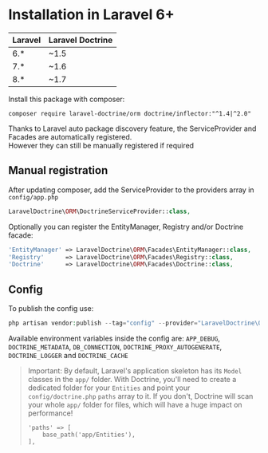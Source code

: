 # Installation in Laravel 6+

 Laravel  | Laravel Doctrine
:---------|:----------
 6.*      | ~1.5
 7.*      | ~1.6
 8.*      | ~1.7

Install this package with composer:

```
composer require laravel-doctrine/orm doctrine/inflector:"^1.4|^2.0"
```

Thanks to Laravel auto package discovery feature, the ServiceProvider and Facades are automatically registered.  
However they can still be manually registered if required 

## Manual registration
After updating composer, add the ServiceProvider to the providers array in `config/app.php`

```php
LaravelDoctrine\ORM\DoctrineServiceProvider::class,
```

Optionally you can register the EntityManager, Registry and/or Doctrine facade:

```php
'EntityManager' => LaravelDoctrine\ORM\Facades\EntityManager::class,
'Registry'      => LaravelDoctrine\ORM\Facades\Registry::class,
'Doctrine'      => LaravelDoctrine\ORM\Facades\Doctrine::class,
```

## Config
To publish the config use:

```php
php artisan vendor:publish --tag="config" --provider="LaravelDoctrine\ORM\DoctrineServiceProvider"
```

Available environment variables inside the config are: `APP_DEBUG`, `DOCTRINE_METADATA`, `DB_CONNECTION`, `DOCTRINE_PROXY_AUTOGENERATE`, `DOCTRINE_LOGGER` and `DOCTRINE_CACHE`

> Important:
> By default, Laravel's application skeleton has its `Model` classes in the `app/` folder. With Doctrine, you'll need to
> create a dedicated folder for your `Entities` and point your `config/doctrine.php` `paths` array to it.
> If you don't, Doctrine will scan your whole `app/` folder for files, which will have a huge impact on performance!
> 
> ```
> 'paths' => [
>     base_path('app/Entities'),
> ],
> ```
